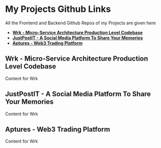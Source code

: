 
# My Projects Github Links 

All the Frontend and Backend Github Repos of my Projects are given here



- __[Wrk - Micro-Service Architecture Production Level Codebase](#wrk)__
- __[JustPostIT - A Social Media Platform To Share Your Memories](#section-2)__
- __[Aptures - Web3 Trading Platform](#section-3)__

## Wrk - Micro-Service Architecture Production Level Codebase
<a id="wrk"></a> Content for Wrk



## JustPostIT - A Social Media Platform To Share Your Memories
<a id="wrk"></a> Content for Wrk



## Aptures - Web3 Trading Platform
<a id="wrk"></a> Content for Wrk
